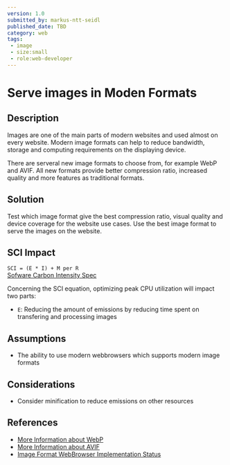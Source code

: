 ```yaml
---
version: 1.0
submitted_by: markus-ntt-seidl
published_date: TBD
category: web
tags: 
 - image
 - size:small
 - role:web-developer
---
```


# Serve images in Moden Formats

## Description

Images are one of the main parts of modern websites and used almost on every website. Modern image formats can help to reduce bandwidth, storage and computing requirements on the displaying device.

There are serveral new image formats to choose from, for example WebP and AVIF. All new formats provide better compression ratio, increased quality and more features as traditional formats.


## Solution

Test which image format give the best compression ratio, visual quality and device coverage for the website use cases. Use the best image format to serve the images on the website.


## SCI Impact

`SCI = (E * I) + M per R`  
[Sofware Carbon Intensity Spec](grnsft.org/sci)

Concerning the SCI equation, optimizing peak CPU utilization will impact two parts:

- `E`: Reducing the amount of emissions by reducing time spent on transfering and processing images

## Assumptions
- The ability to use modern webbrowsers which supports modern image formats

## Considerations
- Consider minification to reduce emissions on other resources


## References
- [More Information about WebP](https://en.wikipedia.org/wiki/WebP)
- [More Information about AVIF](https://en.wikipedia.org/wiki/AVIF)
- [Image Format WebBrowser Implementation Status](https://caniuse.com/?search=image%20format)
